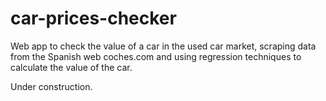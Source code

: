 # car-prices-checker
Web app to check the value of a car in the used car market, scraping data from the Spanish web coches.com and using regression techniques to calculate the value of the car.

Under construction.
